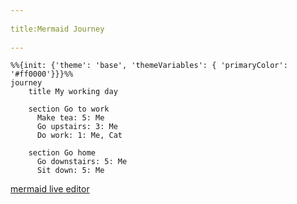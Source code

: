 --- 
title:Mermaid Journey 
---
```mermaid
%%{init: {'theme': 'base', 'themeVariables': { 'primaryColor': '#ff0000'}}}%%
journey 
	title My working day
	
    section Go to work
      Make tea: 5: Me
      Go upstairs: 3: Me
      Do work: 1: Me, Cat
    
	section Go home
      Go downstairs: 5: Me
      Sit down: 5: Me
```

[mermaid live editor](https://mermaid-js.github.io/mermaid-live-editor/#/edit/eyJjb2RlIjoiZ3JhcGggVERcbiAgQVtDaHJpc3RtYXNdIC0tPnxHZXQgbW9uZXl8IEIoR28gc2hvcHBpbmcpXG4gIEIgLS0-IEN7TGV0IG1lIHRoaW5rfVxuICBDIC0tPnxPbmV8IERbTGFwdG9wXVxuICBDIC0tPnxUd298IEVbaVBob25lXVxuICBDIC0tPnxUaHJlZXwgRltmYTpmYS1jYXIgQ2FyXVxuXHRcdCIsIm1lcm1haWQiOnsidGhlbWUiOiJkZWZhdWx0In19)
